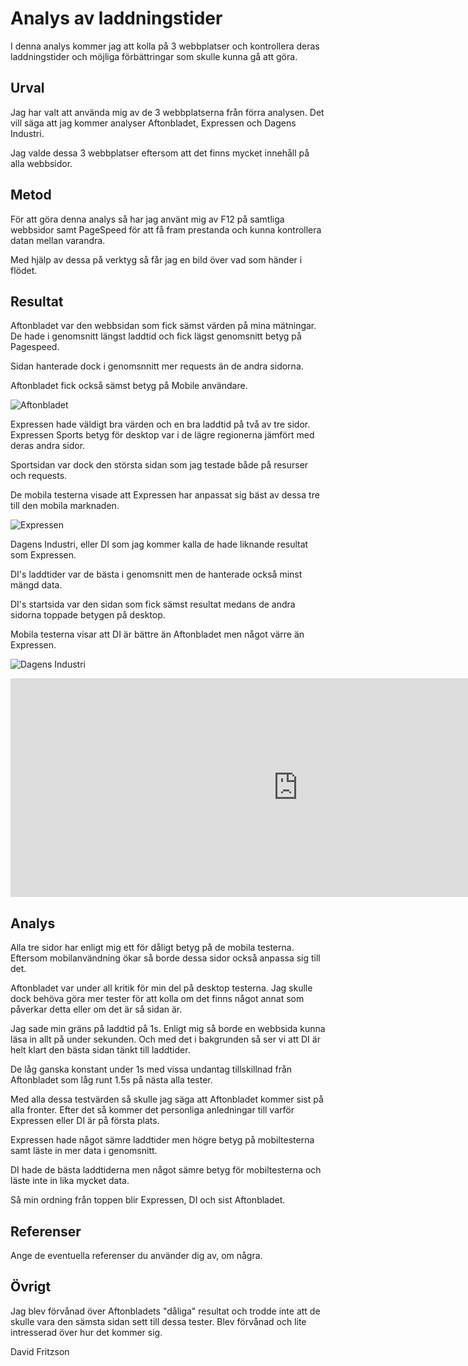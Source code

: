 Analys av laddningstider
=======================

I denna analys kommer jag att kolla på 3 webbplatser och kontrollera deras laddningstider och möjliga förbättringar som skulle kunna gå att göra.

Urval
-----------------------

Jag har valt att använda mig av de 3 webbplatserna från förra analysen. Det vill säga att jag kommer analyser Aftonbladet, Expressen och Dagens Industri.

Jag valde dessa 3 webbplatser eftersom att det finns mycket innehåll på alla webbsidor.

Metod
-----------------------

För att göra denna analys så har jag använt mig av F12 på samtliga webbsidor samt PageSpeed för att få fram prestanda och kunna kontrollera datan mellan varandra.

Med hjälp av dessa på verktyg så får jag en bild över vad som händer i flödet.

Resultat
-----------------------

Aftonbladet var den webbsidan som fick sämst värden på mina mätningar. De hade i genomsnitt längst laddtid och fick lägst genomsnitt betyg på Pagespeed.

Sidan hanterade dock i genomsnnitt mer requests än de andra sidorna.

Aftonbladet fick också sämst betyg på Mobile användare.

![Aftonbladet](%base_url%/image/aftonbladet.jpg)

Expressen hade väldigt bra värden och en bra laddtid på två av tre sidor. Expressen Sports betyg för desktop var i de lägre regionerna jämfört med deras andra sidor.

Sportsidan var dock den största sidan som jag testade både på resurser och requests.

De mobila testerna visade att Expressen har anpassat sig bäst av dessa tre till den mobila marknaden.

![Expressen](%base_url%/image/expressen.jpg)

Dagens Industri, eller DI som jag kommer kalla de hade liknande resultat som Expressen.

DI's laddtider var de bästa i genomsnitt men de hanterade också minst mängd data.

DI's startsida var den sidan som fick sämst resultat medans de andra sidorna toppade betygen på desktop.

Mobila testerna visar att DI är bättre än Aftonbladet men något värre än Expressen.

![Dagens Industri](%base_url%/image/dagens_industri.jpg)

<iframe width="920" height="350" frameborder="0" scrolling="no" src="https://studentbth-my.sharepoint.com/personal/dafi24_student_bth_se/_layouts/15/Doc.aspx?sourcedoc={52e01602-389f-419f-bab1-93a32d482997}&action=embedview&wdAllowInteractivity=False&wdHideGridlines=True&wdHideHeaders=True&wdDownloadButton=True&wdInConfigurator=True&wdInConfigurator=True"></iframe>

Analys
-----------------------

Alla tre sidor har enligt mig ett för dåligt betyg på de mobila testerna. Eftersom mobilanvändning ökar så borde dessa sidor också anpassa sig till det.

Aftonbladet var under all kritik för min del på desktop testerna. Jag skulle dock behöva göra mer tester för att kolla om det finns något annat som påverkar detta eller om det är så sidan är.

Jag sade min gräns på laddtid på 1s. Enligt mig så borde en webbsida kunna läsa in allt på under sekunden. Och med det i bakgrunden så ser vi att DI är helt klart den bästa sidan tänkt till laddtider.

De låg ganska konstant under 1s med vissa undantag tillskillnad från Aftonbladet som låg runt 1.5s på nästa alla tester.

Med alla dessa testvärden så skulle jag säga att Aftonbladet kommer sist på alla fronter. Efter det så kommer det personliga anledningar till varför Expressen eller DI är på första plats.

Expressen hade något sämre laddtider men högre betyg på mobiltesterna samt läste in mer data i genomsnitt.

DI hade de bästa laddtiderna men något sämre betyg för mobiltesterna och läste inte in lika mycket data.

Så min ordning från toppen blir Expressen, DI och sist Aftonbladet.

Referenser
-----------------------

Ange de eventuella referenser du använder dig av, om några.

Övrigt
-----------------------

Jag blev förvånad över Aftonbladets "dåliga" resultat och trodde inte att de skulle vara den sämsta sidan sett till dessa tester. Blev förvånad och lite intresserad över hur det kommer sig.

David Fritzson